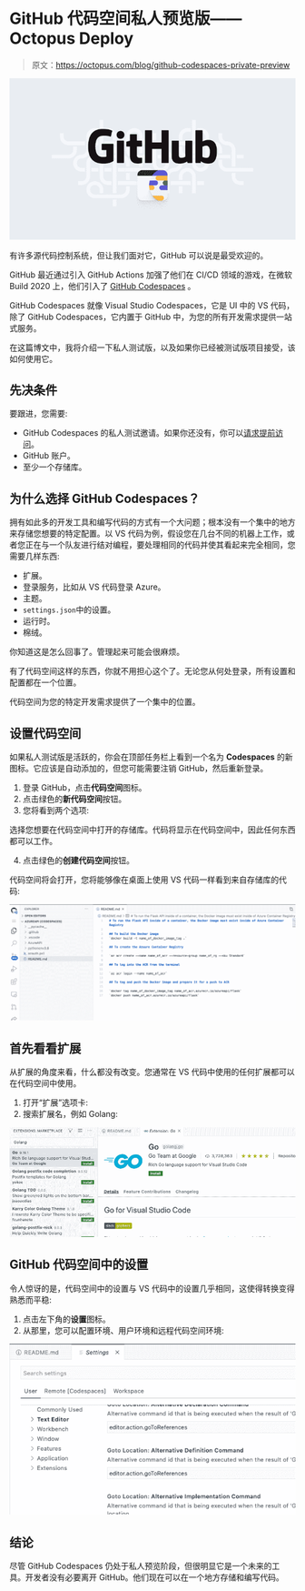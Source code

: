 # GitHub 代码空间私人预览版——Octopus Deploy

> 原文：<https://octopus.com/blog/github-codespaces-private-preview>

[![A look at GitHub Codespaces private preview](img/1726ba43fdfc0c399d57c04d8c66115f.png)](#)

有许多源代码控制系统，但让我们面对它，GitHub 可以说是最受欢迎的。

GitHub 最近通过引入 GitHub Actions 加强了他们在 CI/CD 领域的游戏，在微软 Build 2020 上，他们引入了 [GitHub Codespaces](https://github.com/features/codespaces) 。

GitHub Codespaces 就像 Visual Studio Codespaces，它是 UI 中的 VS 代码，除了 GitHub Codespaces，它内置于 GitHub 中，为您的所有开发需求提供一站式服务。

在这篇博文中，我将介绍一下私人测试版，以及如果你已经被测试版项目接受，该如何使用它。

## 先决条件

要跟进，您需要:

*   GitHub Codespaces 的私人测试邀请。如果你还没有，你可以[请求提前访问](https://github.com/features/codespaces)。
*   GitHub 账户。
*   至少一个存储库。

## 为什么选择 GitHub Codespaces？

拥有如此多的开发工具和编写代码的方式有一个大问题；根本没有一个集中的地方来存储您想要的特定配置。以 VS 代码为例，假设您在几台不同的机器上工作，或者您正在与一个队友进行结对编程，要处理相同的代码并使其看起来完全相同，您需要几样东西:

*   扩展。
*   登录服务，比如从 VS 代码登录 Azure。
*   主题。
*   `settings.json`中的设置。
*   运行时。
*   棉绒。

你知道这是怎么回事了。管理起来可能会很麻烦。

有了代码空间这样的东西，你就不用担心这个了。无论您从何处登录，所有设置和配置都在一个位置。

代码空间为您的特定开发需求提供了一个集中的位置。

## 设置代码空间

如果私人测试版是活跃的，你会在顶部任务栏上看到一个名为 **Codespaces** 的新图标。它应该是自动添加的，但您可能需要注销 GitHub，然后重新登录。

1.  登录 GitHub，点击**代码空间**图标。
2.  点击绿色的**新代码空间**按钮。
3.  您将看到两个选项:

选择您想要在代码空间中打开的存储库。代码将显示在代码空间中，因此任何东西都可以工作。

4.  点击绿色的**创建代码空间**按钮。

代码空间将会打开，您将能够像在桌面上使用 VS 代码一样看到来自存储库的代码:

[![Am open repository in Codespaces](img/608ef2e41d668026284f6f1a1a7fc5f9.png)](#)

## 首先看看扩展

从扩展的角度来看，什么都没有改变。您通常在 VS 代码中使用的任何扩展都可以在代码空间中使用。

1.  打开“扩展”选项卡:
2.  搜索扩展名，例如 Golang:

[![Go extensions in Codespaces](img/25197dbc38aefbafdf931168fece99d3.png)](#)

## GitHub 代码空间中的设置

令人惊讶的是，代码空间中的设置与 VS 代码中的设置几乎相同，这使得转换变得熟悉而平稳:

1.  点击左下角的**设置**图标。
2.  从那里，您可以配置环境、用户环境和远程代码空间环境:

[![Codespace settings](img/d58fd75d87f437c110b7f91b63b76c2e.png)](#)

## 结论

尽管 GitHub Codespaces 仍处于私人预览阶段，但很明显它是一个未来的工具。开发者没有必要离开 GitHub。他们现在可以在一个地方存储和编写代码。